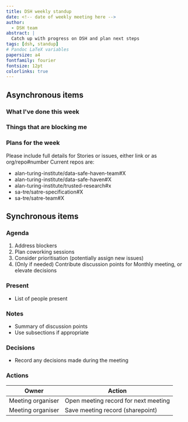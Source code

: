 ```yaml
---
title: DSH weekly standup
date: <!-- date of weekly meeting here -->
author:
  - DSH team
abstract: |
  Catch up with progress on DSH and plan next steps
tags: [dsh, standup]
# Pandoc LaTeX variables
papersize: a4
fontfamily: fourier
fontsize: 12pt
colorlinks: true
---
```


## Asynchronous items

<!--
Please fill these items out before the meeting.

Remember to first update the relevant issues and stories on the project board: https://github.com/orgs/alan-turing-institute/projects/111
-->

### What I've done this week

<!--
Please use the template below to report what you have been working on.
Try to update this as you work.

Please include full details for stories or issues and include links

Current repos are:
- alan-turing-institute/data-safe-haven-team#X
- alan-turing-institute/data-safe-haven#X
- alan-turing-institute/trusted-research#x
- sa-tre/satre-specification#X
- sa-tre/satre-team#X
-->

<!--
#### Your name here

- Worked on Story Z
- Closed issue X
- Discussed problem Y
-->

### Things that are blocking me

<!--
Things you'd like to discuss in person with other team members
-->

### Plans for the week
Please include full details for Stories or issues, either link or as org/repo#number
Current repos are:
- alan-turing-institute/data-safe-haven-team#X
- alan-turing-institute/data-safe-haven#X
- alan-turing-institute/trusted-research#x
- sa-tre/satre-specification#X
- sa-tre/satre-team#X
<!--
#### Your name here

- Work on Story Z
- by addressing issues X
-->

## Synchronous items

### Agenda

1. Address blockers
2. Plan coworking sessions
3. Consider prioritisation (potentially assign new issues)
4. (Only if needed) Contribute discussion points for Monthly meeting, or elevate decisions

<!--
Please do not add additional agenda items.
Other issues can be dealt with in coworking time.
-->

### Present

- List of people present

### Notes

- Summary of discussion points
- Use subsections if appropriate

### Decisions

- Record any decisions made during the meeting

### Actions

| Owner             | Action                               |
| -------           | --------                             |
| Meeting organiser | Open meeting record for next meeting |
| Meeting organiser | Save meeting record (sharepoint)     |
